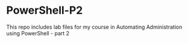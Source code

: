 # PowerShell-P2
This repo includes lab files for my course in Automating Administration using PowerShell - part 2 
